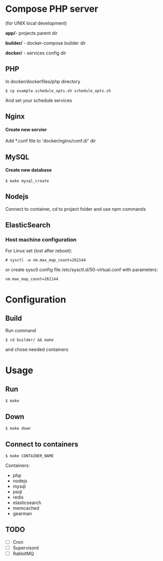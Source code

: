 # Compose PHP server 
(for UNIX local development)

**app/**- projects parent dir

**builder/** - docker-compose builder dir

**docker/** - services config dir

## PHP

In docker/dockerfiles/php directory

    $ cp example.schedule_opts.sh schedule_opts.sh

And set your schedule services

## Nginx

#### Create new servier
Add *.conf file to 'docker/nginx/conf.d/' dir

## MySQL

#### Create new database
    
    $ make mysql_create

## Nodejs

Connect to container, cd to project folder and use npm commands

## ElasticSearch

### Host machine configuration
For Linux set (lost after reboot):
    
    # sysctl -w vm.max_map_count=262144

or create sysctl config file /etc/sysctl.d/50-virtual.conf with parameters:

    vm.max_map_count=262144

# Configuration

## Build
Run command 

    $ cd builder/ && make

and chose needed containers

# Usage

## Run

    $ make

## Down

    $ make down

## Connect to containers
    
    $ make CONTAINER_NAME


Containers:

- php
- nodejs
- mysql
- psql
- redis
- elasticsearch
- memcached
- gearman

## TODO

- [ ] Cron
- [ ] Supervisord
- [ ] RabbitMQ

